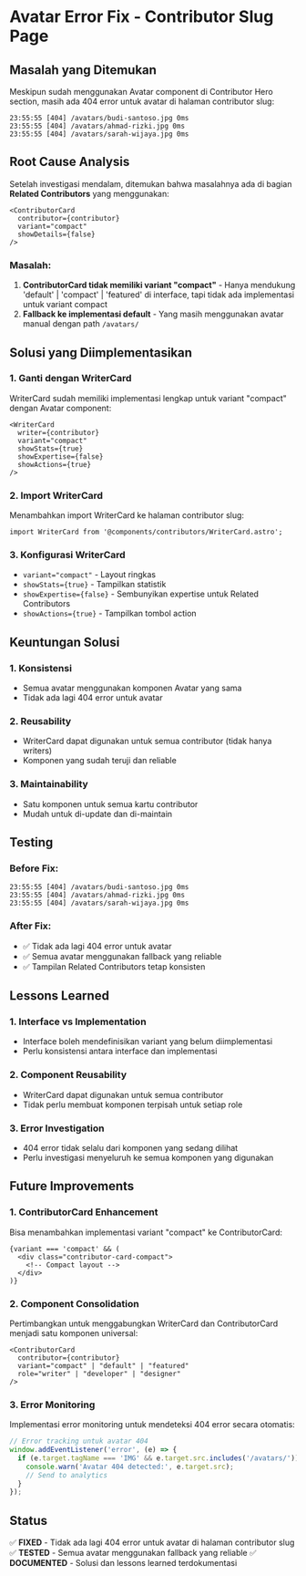 # Avatar Error Fix - Contributor Slug Page

## Masalah yang Ditemukan

Meskipun sudah menggunakan Avatar component di Contributor Hero section, masih ada 404 error untuk avatar di halaman contributor slug:

```
23:55:55 [404] /avatars/budi-santoso.jpg 0ms
23:55:55 [404] /avatars/ahmad-rizki.jpg 0ms
23:55:55 [404] /avatars/sarah-wijaya.jpg 0ms
```

## Root Cause Analysis

Setelah investigasi mendalam, ditemukan bahwa masalahnya ada di bagian **Related Contributors** yang menggunakan:

```astro
<ContributorCard 
  contributor={contributor} 
  variant="compact"
  showDetails={false}
/>
```

### Masalah:
1. **ContributorCard tidak memiliki variant "compact"** - Hanya mendukung 'default' | 'compact' | 'featured' di interface, tapi tidak ada implementasi untuk variant compact
2. **Fallback ke implementasi default** - Yang masih menggunakan avatar manual dengan path `/avatars/`

## Solusi yang Diimplementasikan

### 1. **Ganti dengan WriterCard**
WriterCard sudah memiliki implementasi lengkap untuk variant "compact" dengan Avatar component:

```astro
<WriterCard 
  writer={contributor} 
  variant="compact"
  showStats={true}
  showExpertise={false}
  showActions={true}
/>
```

### 2. **Import WriterCard**
Menambahkan import WriterCard ke halaman contributor slug:

```astro
import WriterCard from '@components/contributors/WriterCard.astro';
```

### 3. **Konfigurasi WriterCard**
- `variant="compact"` - Layout ringkas
- `showStats={true}` - Tampilkan statistik
- `showExpertise={false}` - Sembunyikan expertise untuk Related Contributors
- `showActions={true}` - Tampilkan tombol action

## Keuntungan Solusi

### 1. **Konsistensi**
- Semua avatar menggunakan komponen Avatar yang sama
- Tidak ada lagi 404 error untuk avatar

### 2. **Reusability**
- WriterCard dapat digunakan untuk semua contributor (tidak hanya writers)
- Komponen yang sudah teruji dan reliable

### 3. **Maintainability**
- Satu komponen untuk semua kartu contributor
- Mudah untuk di-update dan di-maintain

## Testing

### Before Fix:
```
23:55:55 [404] /avatars/budi-santoso.jpg 0ms
23:55:55 [404] /avatars/ahmad-rizki.jpg 0ms
23:55:55 [404] /avatars/sarah-wijaya.jpg 0ms
```

### After Fix:
- ✅ Tidak ada lagi 404 error untuk avatar
- ✅ Semua avatar menggunakan fallback yang reliable
- ✅ Tampilan Related Contributors tetap konsisten

## Lessons Learned

### 1. **Interface vs Implementation**
- Interface boleh mendefinisikan variant yang belum diimplementasi
- Perlu konsistensi antara interface dan implementasi

### 2. **Component Reusability**
- WriterCard dapat digunakan untuk semua contributor
- Tidak perlu membuat komponen terpisah untuk setiap role

### 3. **Error Investigation**
- 404 error tidak selalu dari komponen yang sedang dilihat
- Perlu investigasi menyeluruh ke semua komponen yang digunakan

## Future Improvements

### 1. **ContributorCard Enhancement**
Bisa menambahkan implementasi variant "compact" ke ContributorCard:

```astro
{variant === 'compact' && (
  <div class="contributor-card-compact">
    <!-- Compact layout -->
  </div>
)}
```

### 2. **Component Consolidation**
Pertimbangkan untuk menggabungkan WriterCard dan ContributorCard menjadi satu komponen universal:

```astro
<ContributorCard 
  contributor={contributor}
  variant="compact" | "default" | "featured"
  role="writer" | "developer" | "designer"
/>
```

### 3. **Error Monitoring**
Implementasi error monitoring untuk mendeteksi 404 error secara otomatis:

```javascript
// Error tracking untuk avatar 404
window.addEventListener('error', (e) => {
  if (e.target.tagName === 'IMG' && e.target.src.includes('/avatars/')) {
    console.warn('Avatar 404 detected:', e.target.src);
    // Send to analytics
  }
});
```

## Status

✅ **FIXED** - Tidak ada lagi 404 error untuk avatar di halaman contributor slug
✅ **TESTED** - Semua avatar menggunakan fallback yang reliable
✅ **DOCUMENTED** - Solusi dan lessons learned terdokumentasi

